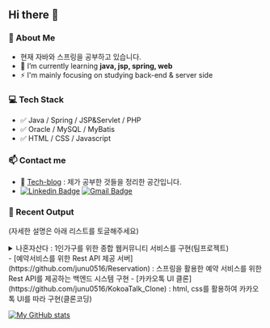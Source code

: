 ## Hi there 👋
### 💬 About Me
- 현재 자바와 스프링을 공부하고 있습니다.
- 🌱 I’m currently learning __java, jsp, spring, web__
- ⚡ I'm mainly focusing on studying back-end & server side

### &#128187; Tech Stack
- &#9989; Java / Spring / JSP&Servlet / PHP 
- &#9989; Oracle / MySQL / MyBatis
- &#9989; HTML / CSS / Javascript

### 📫 Contact me
- 📝 [Tech-blog](https://junu0516.tistory.com/) : 제가 공부한 것들을 정리한 공간입니다.
- [![Linkedin Badge](https://img.shields.io/badge/-LinkedIn-blue?style=flat-square&logo=Linkedin&logoColor=white&link=https://www.linkedin.com/in/junu0516/)](https://www.linkedin.com/in/junu0516/) [![Gmail Badge](https://img.shields.io/badge/Gmail-d14836?style=flat-square&logo=Gmail&logoColor=white&link=mailto:junu0516@yonsei.ac.kr)](mailto:junu0516@yonsei.ac.kr)

### 🌱  Recent Output 
(자세한 설명은 아래 리스트를 토글해주세요)
<details>
<summary>나혼자산다 : 1인가구를 위한 종합 웹커뮤니티 서비스를 구현(팀프로젝트)</summary>
<div markdown="1">       
<br>
   <a href="https://github.com/junu0516/ILIVEALONE_2">[저장소 보기]</a> 
</div>
</details>
- [예약서비스를 위한 Rest API 제공 서버](https://github.com/junu0516/Reservation) : 스프링을 활용한 예약 서비스를 위한 Rest API를 제공하는 백엔드 시스템 구현
- [카카오톡 UI 클론](https://github.com/junu0516/KokoaTalk_Clone) : html, css를 활용하여 카카오톡 UI를 따라 구현(클론코딩)
   
<!--
**junu0516/junu0516** is a ✨ _special_ ✨ repository because its `README.md` (this file) appears on your GitHub profile.

Here are some ideas to get you started:

- 🔭 I’m currently working on ...
- 🌱 I’m currently learning ...
- 👯 I’m looking to collaborate on ...
- 🤔 I’m looking for help with ...
- 💬 Ask me about ...
- 📫 How to reach me: ...
- 😄 Pronouns: ...
- ⚡ Fun fact: ...
-->
[![My GitHub stats](https://github-readme-stats.vercel.app/api?username=junu0516)](https://github.com/junu0516/github-readme-stats)
